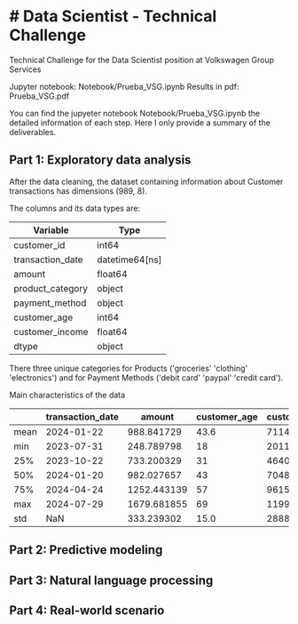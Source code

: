 # # Data Scientist - Technical Challenge

Technical Challenge for the Data Scientist position at Volkswagen Group Services

Jupyter notebook: Notebook/Prueba_VSG.ipynb
Results in pdf: Prueba_VSG.pdf

You can find the jupyeter notebook Notebook/Prueba_VSG.ipynb the detailed information of each step.
Here I only provide a summary of the deliverables.

## Part 1: Exploratory data analysis
After the data cleaning, the dataset containing information about Customer transactions has dimensions (989, 8).

The columns and its data types are:

| Variable                      | Type           |
|-------------------------------|----------------|
| customer_id                   | int64          |
| transaction_date              | datetime64[ns] |
| amount                        | float64        |
| product_category              | object         |
| payment_method                | object         |
| customer_age                  | int64          |
| customer_income               | float64        |
| dtype                         | object         |

There three unique categories for Products ('groceries' 'clothing' 'electronics') and for Payment Methods ('debit card' 'paypal' 'credit card').

Main characteristics of the data

|      | transaction_date | amount      | customer_age | customer_income |
|------|------------------|-------------|--------------|-----------------|
| mean | 2024-01-22       | 988.841729  | 43.6         | 71141.64        |
| min  | 2023-07-31       | 248.789798  | 18           | 20111.77        |
| 25%  | 2023-10-22       | 733.200329  | 31           | 46407.07        |
| 50%  | 2024-01-20       | 982.027657  | 43           | 70481.60        |
| 75%  | 2024-04-24       | 1252.443139 | 57           | 96152.29        |
| max  | 2024-07-29       | 1679.681855 | 69           | 119941.30       |
| std  | NaN              | 333.239302  | 15.0         | 28889.57        |




## Part 2: Predictive modeling

## Part 3: Natural language processing

## Part 4: Real-world scenario


